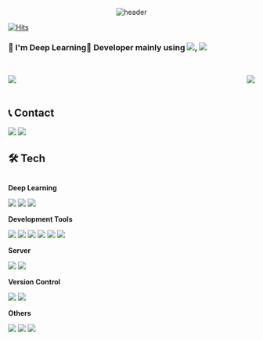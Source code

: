 <div align="center">

  ![header](https://capsule-render.vercel.app/api?type=rounded&color=_hexcode&text=Jisoo%20Kim's%20GitHub%20👋&fontColor=ffffff&animation=blinking&fontSize=40&fontAlignY=50&fontAlign=50&height180)
</div>


[![Hits](https://hits.seeyoufarm.com/api/count/incr/badge.svg?url=https%3A%2F%2Fgithub.com%2Fgroundwater98&count_bg=%235FD0E6&title_bg=%23080000&icon=&icon_color=%23FFFFFF&title=Github&edge_flat=false)](https://hits.seeyoufarm.com)

### 👋 I'm Deep Learning🤖 Developer mainly using  <img src="https://img.shields.io/badge/Tensorflow-FF6F00?style=flat-square&logo=Tensorflow&logoColor=white"/>, <img src="https://img.shields.io/badge/Python-3776AB?style=flat-square&logo=python&logoColor=white"/> 

<br/>

<p align="center">
  <a href="https://github.com/groundwater98">
    <img align="left" src="https://github-readme-stats.vercel.app/api?username=groundwater98&include_all_commits=true&show_icons=true&theme=dark" />
  </a>
  <a href="https://github.com/groundwater98">
    <img align="right" src="https://github-readme-stats.vercel.app/api/top-langs/?username=groundwater98&langs_count=10&layout=compact&theme=dark" />
  </a>
</p>

<br clear="left"/>

<br/>

## 📞 Contact
<div style="display:flex; flex-direction:row;">
    <href="mailto:starprin3@gmail.com">
      <img src="https://img.shields.io/badge/Gmail-EA4335?style=flat_square&logo=Gmail&logoColor=white"> 
    <href="https://www.instagram.com/groundwater98">
        <img src="https://img.shields.io/badge/Instagram-E4405F?style=flat_square&logo=Instagram&logoColor=white"> 

<br/>

## 🛠️ Tech
<div style="display:flex; flex-direction:column; align-items:flex-start;">
    <!-- Deep Learning -->
    <p><strong>Deep Learning</strong></p>
    <div>
        <img src="https://img.shields.io/badge/Python-3776AB?style=flat-square&logo=python&logoColor=white"/> 
        <img src="https://img.shields.io/badge/Tensorflow-FF6F00?style=flat-square&logo=Tensorflow&logoColor=white"/>
        <img src="https://img.shields.io/badge/Pytorch-EE4C2C?style=flat-square&logo=Pytorch&logoColor=white"/>  
    </div>
    <!-- Development Tools -->
    <p><strong>Development Tools</strong></p>
    <div>
        <img src="https://img.shields.io/badge/Visual Studio Code-007ACC?style=flat-square&logo=VisualStudioCode&logoColor=white"/> 
        <img src="https://img.shields.io/badge/Google Colab-F9AB00?style=flat-square&logo=Google Colab&logoColor=white"/>
        <img src="https://img.shields.io/badge/Jupyter-F37626?style=flat-square&logo=Jupyter&logoColor=white"/>
        <img src="https://img.shields.io/badge/Visual Studio-5C2D91?style=flat-square&logo=Visual Studio&logoColor=white"/>
        <img src="https://img.shields.io/badge/PyCharm-000000?style=flat-square&logo=PyCharm&logoColor=white"/>
        <img src="https://img.shields.io/badge/Anaconda-44A833?style=flat-square&logo=Anaconda&logoColor=white"/>
    </div>
    <!--  Server -->
    <p><strong>Server</strong></p>
    <div>
        <img src="https://img.shields.io/badge/Django-09E20?style=flat-square&logo=Django&logoColor=white"/>
        <img src="https://img.shields.io/badge/Linux-FCC624?style=flat-square&logo=linux&logoColor=black"/>   
    </div>
    <!-- Version Control -->
    <p><strong>Version Control</strong></p>
    <div>
        <img src="https://img.shields.io/badge/Github-181717?style=flat-square&logo=github&logoColor=white"/>
        <img src="https://img.shields.io/badge/Git-F05032?style=flat-square&logo=Git&logoColor=white"/>
    </div>
    <!-- Others -->
    <p><strong>Others</strong></p>
    <div>
        <img src="https://img.shields.io/badge/C-A8B9CC?style=flat-square&logo=C&logoColor=white">
        <img src="https://img.shields.io/badge/C++-00599C?style=flat-square&logo=C++&logoColor=white"> 
        <img src="https://img.shields.io/badge/Figma-F24E1E?style=flat-square&logo=Figma&logoColor=white"> 
</div><br>
</div>





